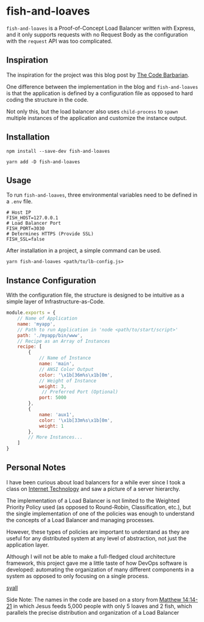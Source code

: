 # fish-and-loaves

`fish-and-loaves` is a Proof-of-Concept Load Balancer written with Express, and it only supports requests with no Request Body as the configuration with the `request` API was too complicated.

## Inspiration

The inspiration for the project was this blog post by [The Code Barbarian](https://thecodebarbarian.com/building-your-own-load-balancer-with-express-js).

One difference between the implementation in the blog and `fish-and-loaves` is that the application is defined by a configuration file as opposed to hard coding the structure in the code.

Not only this, but the load balancer also uses `child-process` to `spawn` multiple instances of the application and customize the instance output.

## Installation

```shell
npm install --save-dev fish-and-loaves
```

```shell
yarn add -D fish-and-loaves
```

## Usage

To run `fish-and-loaves`, three environmental variables need to be defined in a `.env` file.

```shell
# Host IP
FISH_HOST=127.0.0.1
# Load Balancer Port
FISH_PORT=3030
# Determines HTTPS (Provide SSL)
FISH_SSL=false
```

After installation in a project, a simple command can be used.

```shell
yarn fish-and-loaves <path/to/lb-config.js>
```

## Instance Configuration

With the configuration file, the structure is designed to be intuitive as a simple layer of Infrastructure-as-Code.

```javascript
module.exports = {
    // Name of Application
    name: 'myapp',
    // Path to run Application in 'node <path/to/start/script>'
    path: './myapp/bin/www',
    // Recipe as an Array of Instances
    recipe: [
        {
            // Name of Instance
            name: 'main',
            // ANSI Color Output
            color: '\x1b[36m%s\x1b[0m',
            // Weight of Instance
            weight: 3,
             // Preferred Port (Optional)
            port: 5000
        },
        {
            name: 'aux1',
            color: '\x1b[33m%s\x1b[0m',
            weight: 1
        },
        // More Instances...
    ]
}
```

## Personal Notes

I have been curious about load balancers for a while ever since I took
a class on [Internet Technology](https://www.cs.rutgers.edu/courses/internet-technology) and saw a picture of a server hierarchy.

The implementation of a Load Balancer is not limited to the Weighted Priority Policy used (as opposed to Round-Robin, Classification, etc.), but the single implementation of one of the policies was enough to understand the concepts of a Load Balancer and managing processes.

However, these types of policies are important to understand as they are useful for any distributed system at any level of abstraction, not just the application layer.

Although I will not be able to make a full-fledged cloud architecture framework, this project gave me a little taste of how DevOps software is developed: automating the organization of many different components in a system as opposed to only focusing on a single process.

[syall](https://github.com/syall)

Side Note: The names in the code are based on a story from [Matthew 14:14-21](https://online.recoveryversion.bible/BibleChapters.cfm?cid=14) in which Jesus feeds 5,000 people with only 5 loaves and 2 fish, which parallels the precise distribution and organization of a Load Balancer

